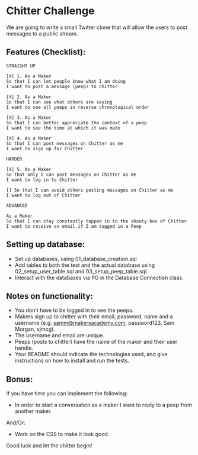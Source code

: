 Chitter Challenge
=================

We are going to write a small Twitter clone that will allow the users to post messages to a public stream.

Features (Checklist):
-------

```
STRAIGHT UP

[X] 1. As a Maker
So that I can let people know what I am doing  
I want to post a message (peep) to chitter

[X] 2. As a Maker
So that I can see what others are saying  
I want to see all peeps in reverse chronological order

[X] 3. As a Maker
So that I can better appreciate the context of a peep
I want to see the time at which it was made

[X] 4. As a Maker
So that I can post messages on Chitter as me
I want to sign up for Chitter

HARDER

[X] 5. As a Maker
So that only I can post messages on Chitter as me
I want to log in to Chitter

[] So that I can avoid others posting messages on Chitter as me
I want to log out of Chitter

ADVANCED

As a Maker
So that I can stay constantly tapped in to the shouty box of Chitter
I want to receive an email if I am tagged in a Peep
```

Setting up database:
------
* Set up databases, using 01_database_creation.sql
* Add tables to both the test and the actual database using 02_setup_user_table.sql and 03_setup_peep_table.sql
* Interact with the databases via PG in the Database Connection class.


Notes on functionality:
------

* You don't have to be logged in to see the peeps.
* Makers sign up to chitter with their email, password, name and a username (e.g. samm@makersacademy.com, password123, Sam Morgan, sjmog).
* The username and email are unique.
* Peeps (posts to chitter) have the name of the maker and their user handle.
* Your README should indicate the technologies used, and give instructions on how to install and run the tests.

Bonus:
-----

If you have time you can implement the following:

* In order to start a conversation as a maker I want to reply to a peep from another maker.

And/Or:

* Work on the CSS to make it look good.

Good luck and let the chitter begin!
